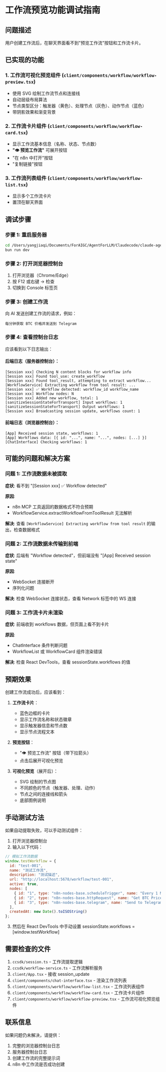 # 工作流预览功能调试指南

## 问题描述
用户创建工作流后，在聊天界面看不到"预览工作流"按钮和工作流卡片。

## 已实现的功能

### 1. 工作流可视化预览组件 (`client/components/workflow/workflow-preview.tsx`)
- 使用 SVG 绘制工作流节点和连接线
- 自动层级布局算法
- 节点类型区分：触发器（黄色）、处理节点（灰色）、动作节点（蓝色）
- 带阴影效果和渐变背景

### 2. 工作流卡片组件 (`client/components/workflow/workflow-card.tsx`)
- 显示工作流基本信息（名称、状态、节点数）
- **"👁️ 预览工作流"** 可展开按钮
- "在 n8n 中打开"按钮
- "复制链接"按钮

### 3. 工作流列表组件 (`client/components/workflow/workflow-list.tsx`)
- 显示多个工作流卡片
- 置顶在聊天界面

## 调试步骤

### 步骤 1: 重启服务器
```bash
cd /Users/yangjiaqi/Documents/ForAIGC/AgentForLLM/Claudecode/claude-agent-kit/examples/claude-code-v0
bun run dev
```

### 步骤 2: 打开浏览器控制台
1. 打开浏览器（Chrome/Edge）
2. 按 F12 或右键 → 检查
3. 切换到 Console 标签页

### 步骤 3: 创建工作流
向 AI 发送创建工作流的请求，例如：
```
每分钟获取 BTC 价格并发送到 Telegram
```

### 步骤 4: 查看控制台日志

应该看到以下日志输出：

#### 后端日志（服务器控制台）：
```
[Session xxx] Checking N content blocks for workflow info
[Session xxx] Found tool_use: create_workflow
[Session xxx] Found tool_result, attempting to extract workflow...
[WorkflowService] Extracting workflow from tool result: ...
[Session xxx] ✅ Workflow detected: workflow_id workflow_name
[Session xxx] Workflow nodes: N
[Session xxx] Added new workflow, total: 1
[sanitizeSessionStateForTransport] Input workflows: 1
[sanitizeSessionStateForTransport] Output workflows: 1
[Session xxx] Broadcasting session update, workflows count: 1
```

#### 前端日志（浏览器控制台）：
```
[App] Received session state, workflows: 1
[App] Workflows data: [{ id: "...", name: "...", nodes: [...] }]
[ChatInterface] Checking workflows: 1
```

## 可能的问题和解决方案

### 问题 1: 工作流数据未被提取
**症状**: 看不到 "[Session xxx] ✅ Workflow detected"

**原因**: 
- n8n MCP 工具返回的数据格式不符合预期
- WorkflowService.extractWorkflowFromToolResult 无法解析

**解决**:
查看 `[WorkflowService] Extracting workflow from tool result` 的输出，检查数据格式

### 问题 2: 工作流数据未传输到前端
**症状**: 后端有 "Workflow detected"，但前端没有 "[App] Received session state"

**原因**:
- WebSocket 连接断开
- 序列化问题

**解决**:
检查 WebSocket 连接状态，查看 Network 标签中的 WS 连接

### 问题 3: 工作流卡片未渲染
**症状**: 前端收到 workflows 数据，但页面上看不到卡片

**原因**:
- ChatInterface 条件判断问题
- WorkflowList 或 WorkflowCard 组件渲染错误

**解决**:
检查 React DevTools，查看 sessionState.workflows 的值

## 预期效果

创建工作流成功后，应该看到：

1. **工作流卡片**：
   - 蓝色边框的卡片
   - 显示工作流名称和状态徽章
   - 显示触发器信息和节点数
   - 显示节点流程文本

2. **预览按钮**：
   - "👁️ 预览工作流" 按钮（带下拉箭头）
   - 点击后展开可视化预览

3. **可视化预览**（展开后）：
   - SVG 绘制的节点图
   - 不同颜色的节点（触发器、处理、动作）
   - 节点之间的连接线和箭头
   - 底部图例说明

## 手动测试方法

如果自动提取失败，可以手动测试组件：

1. 打开浏览器控制台
2. 输入以下代码：
```javascript
// 模拟工作流数据
window.testWorkflow = {
  id: "test-001",
  name: "测试工作流",
  description: "测试描述",
  url: "http://localhost:5678/workflow/test-001",
  active: true,
  nodes: [
    { id: "1", type: "n8n-nodes-base.scheduleTrigger", name: "Every 1 Minute", parameters: {} },
    { id: "2", type: "n8n-nodes-base.httpRequest", name: "Get BTC Price", parameters: {} },
    { id: "3", type: "n8n-nodes-base.telegram", name: "Send to Telegram", parameters: {} }
  ],
  createdAt: new Date().toISOString()
};
```

3. 然后在 React DevTools 中手动设置 sessionState.workflows = [window.testWorkflow]

## 需要检查的文件

1. `ccsdk/session.ts` - 工作流提取逻辑
2. `ccsdk/workflow-service.ts` - 工作流解析服务
3. `client/App.tsx` - 接收 session_update
4. `client/components/chat-interface.tsx` - 渲染工作流列表
5. `client/components/workflow/workflow-list.tsx` - 工作流列表组件
6. `client/components/workflow/workflow-card.tsx` - 工作流卡片组件
7. `client/components/workflow/workflow-preview.tsx` - 工作流可视化预览组件

## 联系信息
如果问题仍未解决，请提供：
1. 完整的浏览器控制台日志
2. 服务器控制台日志
3. 创建工作流的完整提示词
4. n8n 中工作流是否成功创建

